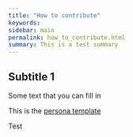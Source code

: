 ```yaml
---
title: "How to contribute"
keywords: 
sidebar: main
permalink: how_to_contribute.html
summary: This is a test summary
---
```



## Subtitle 1

Some text that you can fill in


This is the [persona template](TEMPLATE_persona)


Test
